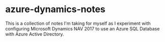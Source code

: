# azure-dynamics-notes
This is a collection of notes I'm taking for myself as I experiment with configuring Microsoft Dynamics NAV 2017 to use an Azure SQL Database with Azure Active Directory.